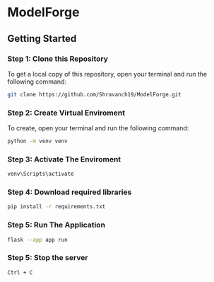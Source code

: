 # ModelForge


## Getting Started

### Step 1: Clone this Repository
To get a local copy of this repository, open your terminal and run the following command:

```bash
git clone https://github.com/Shravanch19/ModelForge.git
```

### Step 2: Create Virtual Enviroment
To create, open your terminal and run the following command:

```bash
python -m venv venv
```
### Step 3: Activate The Enviroment

```bash
venv\Scripts\activate
```
### Step 4: Download required libraries

```bash
pip install -r requirements.txt
```
### Step 5: Run The Application

```bash
flask --app app run
```

### Step 5: Stop the server

```bash
Ctrl + C
```
